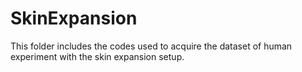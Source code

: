 # SkinExpansion

This folder includes the codes used to acquire the dataset of human experiment with the skin expansion setup.
